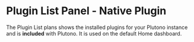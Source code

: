 # Plugin List Panel -  Native Plugin

The Plugin List plans shows the installed plugins for your Plutono instance and is **included** with Plutono. It is used on the default Home dashboard.
